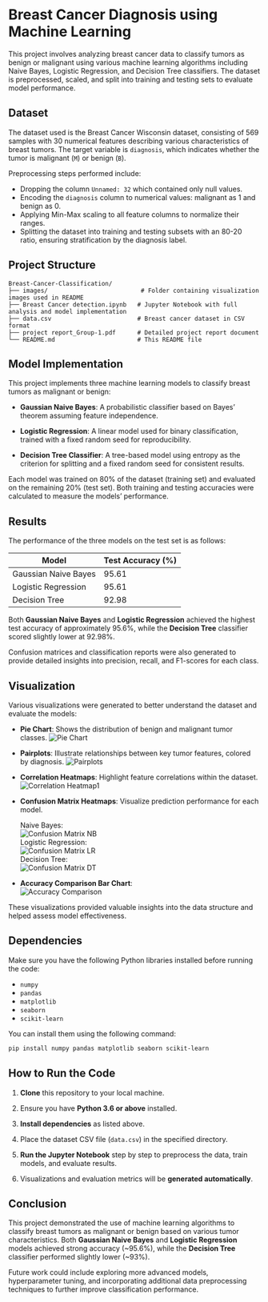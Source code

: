 # Breast Cancer Diagnosis using Machine Learning

This project involves analyzing breast cancer data to classify tumors as benign or malignant using various machine learning algorithms including Naive Bayes, Logistic Regression, and Decision Tree classifiers. The dataset is preprocessed, scaled, and split into training and testing sets to evaluate model performance.

## Dataset

The dataset used is the Breast Cancer Wisconsin dataset, consisting of 569 samples with 30 numerical features describing various characteristics of breast tumors. The target variable is `diagnosis`, which indicates whether the tumor is malignant (`M`) or benign (`B`).

Preprocessing steps performed include:  
- Dropping the column `Unnamed: 32` which contained only null values.  
- Encoding the `diagnosis` column to numerical values: malignant as 1 and benign as 0.  
- Applying Min-Max scaling to all feature columns to normalize their ranges.  
- Splitting the dataset into training and testing subsets with an 80-20 ratio, ensuring stratification by the diagnosis label.


## Project Structure
```
Breast-Cancer-Classification/
├── images/                          # Folder containing visualization images used in README
├── Breast Cancer detection.ipynb   # Jupyter Notebook with full analysis and model implementation
├── data.csv                        # Breast cancer dataset in CSV format
├── project report_Group-1.pdf      # Detailed project report document
└── README.md                       # This README file
```

## Model Implementation

This project implements three machine learning models to classify breast tumors as malignant or benign:

- **Gaussian Naive Bayes**: A probabilistic classifier based on Bayes’ theorem assuming feature independence.

- **Logistic Regression**: A linear model used for binary classification, trained with a fixed random seed for reproducibility.

- **Decision Tree Classifier**: A tree-based model using entropy as the criterion for splitting and a fixed random seed for consistent results.

Each model was trained on 80% of the dataset (training set) and evaluated on the remaining 20% (test set). Both training and testing accuracies were calculated to measure the models’ performance.

## Results

The performance of the three models on the test set is as follows:

| Model                 | Test Accuracy (%) |
|----------------------|-------------------|
| Gaussian Naive Bayes | 95.61             |
| Logistic Regression  | 95.61             |
| Decision Tree        | 92.98             |

Both **Gaussian Naive Bayes** and **Logistic Regression** achieved the highest test accuracy of approximately 95.6%, while the **Decision Tree** classifier scored slightly lower at 92.98%.

Confusion matrices and classification reports were also generated to provide detailed insights into precision, recall, and F1-scores for each class.

## Visualization

Various visualizations were generated to better understand the dataset and evaluate the models:

- **Pie Chart**: Shows the distribution of benign and malignant tumor classes. ![Pie Chart](images/pie_chart.png)

- **Pairplots**: Illustrate relationships between key tumor features, colored by diagnosis. ![Pairplots](images/pairplot.png) 
- **Correlation Heatmaps**: Highlight feature correlations within the dataset.![Correlation Heatmap1](images/correlation_heatmap.png) 

- **Confusion Matrix Heatmaps**: Visualize prediction performance for each model.
  
   Naive Bayes:  
  ![Confusion Matrix NB](images/confusion_matrix_nb.png)  
  Logistic Regression:  
  ![Confusion Matrix LR](images/confusion_matrix_lr.png)  
  Decision Tree:  
  ![Confusion Matrix DT](images/confusion_matrix_dt.png)

- **Accuracy Comparison Bar Chart**:  
  ![Accuracy Comparison](images/accuracy_comparison.png)

These visualizations provided valuable insights into the data structure and helped assess model effectiveness.

## Dependencies

Make sure you have the following Python libraries installed before running the code:

- `numpy`
- `pandas`
- `matplotlib`
- `seaborn`
- `scikit-learn`

You can install them using the following command:

```bash
pip install numpy pandas matplotlib seaborn scikit-learn
```

## How to Run the Code

1. **Clone** this repository to your local machine.

2. Ensure you have **Python 3.6 or above** installed.

3. **Install dependencies** as listed above.

4. Place the dataset CSV file (`data.csv`) in the specified directory.

5. **Run the Jupyter Notebook** step by step to preprocess the data, train models, and evaluate results.

6. Visualizations and evaluation metrics will be **generated automatically**.

   
## Conclusion

This project demonstrated the use of machine learning algorithms to classify breast tumors as malignant or benign based on various tumor characteristics. Both **Gaussian Naive Bayes** and **Logistic Regression** models achieved strong accuracy (~95.6%), while the **Decision Tree** classifier performed slightly lower (~93%).

Future work could include exploring more advanced models, hyperparameter tuning, and incorporating additional data preprocessing techniques to further improve classification performance.
